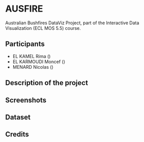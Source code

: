 # AUSFIRE

Australian Bushfires DataViz Project, part of the Interactive Data Visualization (ECL MOS 5.5) course.

## Participants

* EL KAMEL Rima ()
* EL KARMOUDI Moncef ()
* MENARD Nicolas ()

## Description of the project

## Screenshots

## Dataset

## Credits
